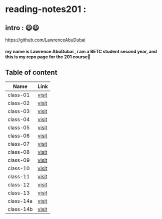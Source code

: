 # reading-notes201 : 

## intro : 😃😃

https://github.com/LawrenceAbuDubai
#### my name is **Lawrence AbuDubai** , i am a BETC student second year, and this is my repo page for the 201 course🙂

## Table of content 

Name | Link
------------ | -------------
class-01 | [visit](https://lawrenceabudubai.github.io/reading-notes201/class-01)
class-02 | [visit](https://lawrenceabudubai.github.io/reading-notes201/class-02)
class-03 | [visit](https://lawrenceabudubai.github.io/reading-notes201/class-03)
class-04 | [visit](https://lawrenceabudubai.github.io/reading-notes201/class-04)
class-05 | [visit](https://lawrenceabudubai.github.io/reading-notes201/class-05)
class-06 | [visit](https://lawrenceabudubai.github.io/reading-notes201/class-06)
class-07 | [visit](https://lawrenceabudubai.github.io/reading-notes201/class-07)
class-08 | [visit](https://lawrenceabudubai.github.io/reading-notes201/class-08)
class-09 | [visit](https://lawrenceabudubai.github.io/reading-notes201/class-09)
class-10 | [visit](https://lawrenceabudubai.github.io/reading-notes201/class-10)
class-11 | [visit](https://lawrenceabudubai.github.io/reading-notes201/class-11)
class-12 | [visit](https://lawrenceabudubai.github.io/reading-notes201/class-12)
class-13 | [visit](https://lawrenceabudubai.github.io/reading-notes201/class-13)
class-14a | [visit](https://lawrenceabudubai.github.io/reading-notes201/class-14a)
class-14b | [visit](https://lawrenceabudubai.github.io/reading-notes201/class-14b)



